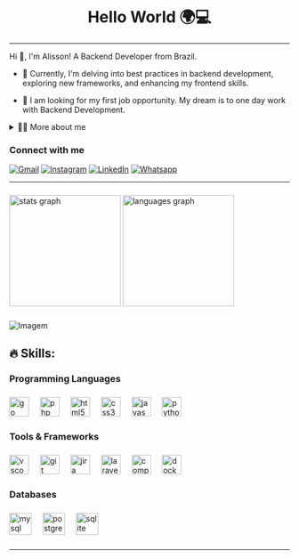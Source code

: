 <h1 align="center">Hello World 🌍💻</h1>

---
<!-- Presentation -->
<p>
  Hi 👋, I'm Alisson! A Backend Developer from Brazil.

* 🌱 Currently, I'm delving into best practices in backend development, exploring new frameworks, and enhancing my frontend skills.

* 🔭 I am looking for my first job opportunity. My dream is to one day work with Backend Development.
  
</p>

<!-- Dropdown -->
<details>
  <summary>👨‍💻 More about me</summary>

  - 💬 I am 26 years old, currently living in Brazil. I have fluency in English and have experience with SQL, Python, Data Analysis, Data visualization, and Machine Learning. I'm also a content creator on YouTube since 2018, which helped me develop important skills such as creativity, communication, marketing, analytical capability, community and social media management.

  - ⚡ I enjoy reading, whether it's a good book, manga, or comics, as well as watching movies and playing games! I believe that our personal interests contribute to a more refined perception of things and problem-solving. \o/

</details>

<h3>Connect with me</h3>

<!-- Links -->
[![Gmail](https://img.shields.io/badge/Gmail-D14836?style=for-the-badge&logo=gmail&logoColor=white)](alissonpaulino007@gmail.com)
[![Instagram](https://img.shields.io/badge/Instagram-E4405F?style=for-the-badge&logo=instagram&logoColor=white)](https://www.instagram.com/alisson_paulino7/)
[![LinkedIn](https://img.shields.io/badge/LinkedIn-0077B5?style=for-the-badge&logo=linkedin&logoColor=white)](https://www.linkedin.com/in/alisson-paulino-3b903727a/)
[![Whatsapp](https://img.shields.io/badge/WhatsApp-25D366?style=for-the-badge&logo=whatsapp&logoColor=white)](https://wa.me/5588997276517)

---
###
<!-- GithubStats -->

<div align="left">
  <img src="https://github-readme-stats.vercel.app/api?username=Alisson-Paulino7&hide_title=false&hide_rank=false&show_icons=true&include_all_commits=true&count_private=true&disable_animations=false&theme=radical&locale=en&hide_border=false&order=1" height="200" alt="stats graph"  />
  <img src="https://github-readme-stats.vercel.app/api/top-langs?username=Alisson-Paulino7&locale=en&hide_title=false&layout=compact&card_width=320&langs_count=5&theme=radical&hide_border=false&order=2" height="200" alt="languages graph"  />
</div>

###

<!-- Portfolio -->
<!--
## Portfolio:
- [Python - Exploratory data analysis](https://github.com/VariableBee/EDA_Loggi)
- [Google Data Studio - COVID-19 Interactive Dashboard](https://github.com/VariableBee/COVID_19_DASHBOARD)
- [SQL - Querying and analyzing data with AWS Athena](https://github.com/VariableBee/AWS_Athena_Queries)
- [C - Registration and query system](https://github.com/VariableBee/Cartorio)
-->
<!-- GIF -->
<p align="left">
  <img align="center" src="https://github.com/VariableBee/VariableBee/assets/77739311/4e9f41af-6b57-49a7-b15a-74322e96b4d7" alt="Imagem">
</p>

## 🔥 Skills:

###

<h3 align="left">Programming Languages</h3>

###

<div align="left">
  <img src="https://cdn.simpleicons.org/go/00ADD8" height="35" alt="go logo"  />
  <img width="12" />
  <img src="https://cdn.simpleicons.org/php/777BB4" height="35" alt="php logo"  />
  <img width="12" />
  <img src="https://cdn.jsdelivr.net/gh/devicons/devicon/icons/html5/html5-original.svg" height="35" alt="html5 logo"  />
  <img width="12" />
  <img src="https://cdn.jsdelivr.net/gh/devicons/devicon/icons/css3/css3-original.svg" height="35" alt="css3 logo"  />
  <img width="12" />
  <img src="https://cdn.jsdelivr.net/gh/devicons/devicon/icons/javascript/javascript-original.svg" height="35" alt="javascript logo"  />
  <img width="12" />
  <img src="https://cdn.jsdelivr.net/gh/devicons/devicon/icons/python/python-original.svg" height="35" alt="python logo"  />
</div>

###

<h3 align="left">Tools & Frameworks</h3>

###

<div align="left">
  <img src="https://cdn.jsdelivr.net/gh/devicons/devicon/icons/vscode/vscode-original.svg" height="35" alt="vscode logo"  />
  <img width="12" />
  <img src="https://cdn.jsdelivr.net/gh/devicons/devicon/icons/git/git-plain.svg" height="35" alt="git logo"  />
  <img width="12" />
  <img src="https://cdn.jsdelivr.net/gh/devicons/devicon/icons/jira/jira-original-wordmark.svg" height="35" alt="jira logo"  />
  <img width="12" />
  <img src="https://cdn.jsdelivr.net/gh/devicons/devicon/icons/laravel/laravel-plain-wordmark.svg" height="35" alt="laravel logo"  />
  <img width="12" />
  <img src="https://cdn.jsdelivr.net/gh/devicons/devicon/icons/composer/composer-original.svg" height="35" alt="composer logo"  />
  <img width="12" />
  <img src="https://cdn.jsdelivr.net/gh/devicons/devicon/icons/docker/docker-original.svg" height="35" alt="docker logo"  />
</div>

###

<h3 align="left">Databases</h3>

###

<div align="left">
  <img src="https://cdn.jsdelivr.net/gh/devicons/devicon/icons/mysql/mysql-original.svg" height="40" alt="mysql logo"  />
  <img width="12" />
  <img src="https://cdn.jsdelivr.net/gh/devicons/devicon/icons/postgresql/postgresql-original.svg" height="40" alt="postgresql logo"  />
  <img width="12" />
  <img src="https://cdn.jsdelivr.net/gh/devicons/devicon/icons/sqlite/sqlite-original.svg" height="40" alt="sqlite logo"  />
</div>

###
---
